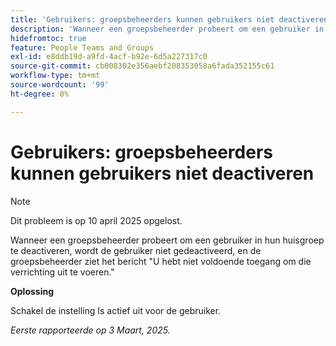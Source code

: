 ```yaml
---
title: 'Gebruikers: groepsbeheerders kunnen gebruikers niet deactiveren'
description: 'Wanneer een groepsbeheerder probeert om een gebruiker in hun huisgroep te deactiveren, wordt de gebruiker niet gedeactiveerd, en de groepsbeheerder ziet het bericht u niet voldoende toegang hebt om die verrichting uit te voeren. '
hidefromtoc: true
feature: People Teams and Groups
exl-id: e8ddb19d-a9fd-4acf-b92e-6d5a227317c0
source-git-commit: cb008302e356aebf208353058a6fada352155c61
workflow-type: tm+mt
source-wordcount: '99'
ht-degree: 0%

---
```


# Gebruikers: groepsbeheerders kunnen gebruikers niet deactiveren

>[!NOTE]
>
>Dit probleem is op 10 april 2025 opgelost.

Wanneer een groepsbeheerder probeert om een gebruiker in hun huisgroep te deactiveren, wordt de gebruiker niet gedeactiveerd, en de groepsbeheerder ziet het bericht &quot;U hebt niet voldoende toegang om die verrichting uit te voeren.&quot;

**Oplossing**

Schakel de instelling Is actief uit voor de gebruiker.

_Eerste rapporteerde op 3 Maart, 2025._


